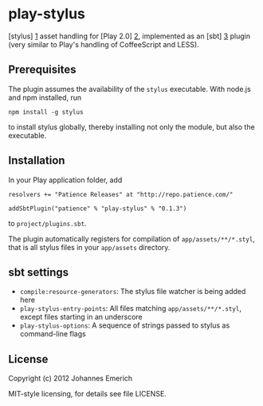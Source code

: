 play-stylus
===========

[stylus] [1] asset handling for [Play 2.0] [2], implemented as an [sbt] [3]
plugin (very similar to Play's handling of CoffeeScript and LESS).

Prerequisites
-------------

The plugin assumes the availability of the `stylus` executable. With
node.js and npm installed, run

    npm install -g stylus

to install stylus globally, thereby installing not only the module, but
also the executable.

Installation
------------

In your Play application folder, add

    resolvers += "Patience Releases" at "http://repo.patience.com/"

    addSbtPlugin("patience" % "play-stylus" % "0.1.3")

to `project/plugins.sbt`.

The plugin automatically registers for compilation of `app/assets/**/*.styl`, that is all stylus files in your `app/assets` directory.

sbt settings
------------

  - `compile:resource-generators`: The stylus file watcher is being added here
  - `play-stylus-entry-points`: All files matching `app/assets/**/*.styl`, except files starting in an underscore
  - `play-stylus-options`: A sequence of strings passed to stylus as command-line flags

License
-------

Copyright (c) 2012 Johannes Emerich

MIT-style licensing, for details see file LICENSE.

[1]: http://learnboost.github.com/stylus/
[2]: http://www.playframework.org/
[3]: https://github.com/harrah/xsbt
